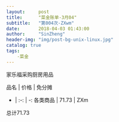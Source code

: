 ```yaml
---
layout:     post
title:      "菜金账单-3月04"
subtitle:   "第004次-ZXwm"
date:       2018-04-03 01:43:00
author:     "SinZheng"
header-img: "img/post-bg-unix-linux.jpg"
catalog: true
tags:
    -菜金
---
```

  家乐福采购厨房用品

品名 | 价格 | 免分摊 
- | :-: | -: 
各类商品 | 71.73 | ZXm

总计71.73
